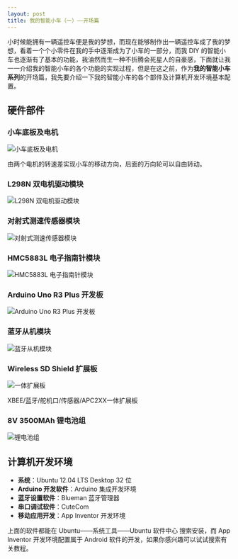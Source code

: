 ```yaml
---
layout: post
title: 我的智能小车（一）——开场篇
---
```


小时候能拥有一辆遥控车便是我的梦想，而现在能够制作出一辆遥控车成了我的梦想，看着一个个小零件在我的手中逐渐成为了小车的一部分，而我 DIY 的智能小车也逐渐有了基本的功能，我油然而生一种不折腾会死星人的自豪感，下面就让我一一介绍我的智能小车的各个功能的实现过程，但是在这之前，作为**我的智能小车系列**的开场篇，我先要介绍一下我的智能小车的各个部件及计算机开发环境基本配置。

## 硬件部件

### 小车底板及电机

![小车底板及电机](https://f002.backblazeb2.com/file/as-cdn/blog/%E5%B0%8F%E8%BD%A6%E5%BA%95%E6%9D%BF%E5%8F%8A%E7%94%B5%E6%9C%BA.jpg)

由两个电机的转速差实现小车的移动方向，后面的万向轮可以自由转动。

### L298N 双电机驱动模块

![L298N 双电机驱动模块](https://f002.backblazeb2.com/file/as-cdn/blog/L298N%E5%8F%8C%E7%94%B5%E6%9C%BA%E9%A9%B1%E5%8A%A8%E6%A8%A1%E5%9D%97.jpg)

### 对射式测速传感器模块

![对射式测速传感器模块](https://f002.backblazeb2.com/file/as-cdn/blog/%E5%AF%B9%E5%B0%84%E5%BC%8F%E6%B5%8B%E9%80%9F%E4%BC%A0%E6%84%9F%E5%99%A8%E6%A8%A1%E5%9D%97.jpg)

### HMC5883L 电子指南针模块

![HMC5883L 电子指南针模块](https://f002.backblazeb2.com/file/as-cdn/blog/HMC5883L%E7%94%B5%E5%AD%90%E6%8C%87%E5%8D%97%E9%92%88%E6%A8%A1%E5%9D%97.jpg)

### Arduino Uno R3 Plus 开发板

![Arduino Uno R3 Plus 开发板](https://f002.backblazeb2.com/file/as-cdn/blog/Arduino%20Uno%20R3%20Plus%20%E5%BC%80%E5%8F%91%E6%9D%BF.jpg)

### 蓝牙从机模块

![蓝牙从机模块](https://f002.backblazeb2.com/file/as-cdn/blog/%E8%93%9D%E7%89%99%E4%BB%8E%E6%9C%BA%E6%A8%A1%E5%9D%97.jpg)

### Wireless SD Shield 扩展板

![一体扩展板](https://f002.backblazeb2.com/file/as-cdn/blog/%E4%B8%80%E4%BD%93%E6%89%A9%E5%B1%95%E6%9D%BF.jpg)

XBEE/蓝牙/舵机口/传感器/APC2XX一体扩展板

### 8V 3500MAh 锂电池组

![锂电池组](https://f002.backblazeb2.com/file/as-cdn/blog/%E9%94%82%E7%94%B5%E6%B1%A0%E7%BB%84.jpg)

## 计算机开发环境

* **系统**：Ubuntu 12.04 LTS Desktop 32 位
* **Arduino 开发软件**：Arduino 集成开发环境
* **蓝牙设置软件**：Blueman 蓝牙管理器
* **串口调试软件**：CuteCom
* **移动应用开发**：App Inventor 开发环境

上面的软件都能在 Ubuntu——系统工具——Ubuntu 软件中心 搜索安装，而 App Inventor 开发环境配置属于 Android 软件的开发，如果你感兴趣可以试试搜索有关教程。
